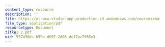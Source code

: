 ```yaml
---
content_type: resource
description: ''
file: https://ol-ocw-studio-app-production.s3.amazonaws.com/courses/mas-666-developmental-entrepreneurship-fall-2003/557436dab59ad0972806dcf7ea7966e3_2.pdf
file_type: application/pdf
resourcetype: Document
title: 2.pdf
uid: 557436da-b59a-d097-2806-dcf7ea7966e3
---
```

